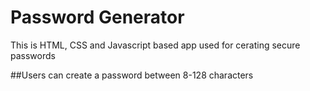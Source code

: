# Password Generator 
This is HTML, CSS and Javascript based app used for cerating secure passwords 

##Users can create a password between 8-128 characters 
